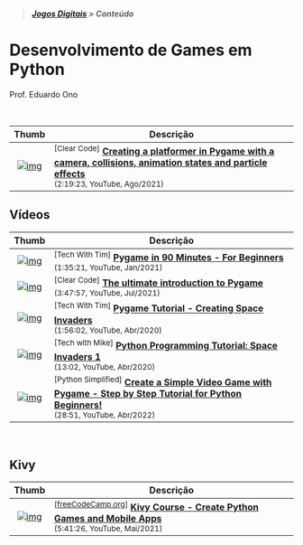 > <h5><a href="https://github.com/eduardo-ono/Jogos-Digitais">Jogos Digitais</a> > Conteúdo</h5>

# Desenvolvimento de Games em Python

Prof. Eduardo Ono

<br>

| Thumb | Descrição |
| :-: | --- |
| [![img](https://img.youtube.com/vi/YWN8GcmJ-jA/default.jpg)](https://www.youtube.com/watch?v=YWN8GcmJ-jA) | <sup>[Clear Code]</sup> [__Creating a platformer in Pygame with a camera, collisions, animation states and particle effects__](https://www.youtube.com/watch?v=YWN8GcmJ-jA)<br> <sub>(2:19:23, YouTube, Ago/2021)</sub>

## Vídeos

| Thumb | Descrição |
| :-: | --- |
| [![img](https://img.youtube.com/vi/jO6qQDNa2UY/default.jpg)](https://www.youtube.com/watch?v=jO6qQDNa2UY) | <sup>[Tech With Tim]</sup> [__Pygame in 90 Minutes - For Beginners__](https://www.youtube.com/watch?v=jO6qQDNa2UY)<br><sub>(1:35:21, YouTube, Jan/2021)</sub>
| [![img](https://img.youtube.com/vi/AY9MnQ4x3zk/default.jpg)](https://www.youtube.com/watch?v=AY9MnQ4x3zk) | <sup>[Clear Code]</sup> [__The ultimate introduction to Pygame__](https://www.youtube.com/watch?v=AY9MnQ4x3zk)<br><sub>(3:47:57, YouTube, Jul/2021)</sub>
| [![img](https://img.youtube.com/vi/Q-__8Xw9KTM/default.jpg)](https://www.youtube.com/watch?v=Q-__8Xw9KTM) | <sup>[Tech With Tim]</sup> [__Pygame Tutorial - Creating Space Invaders__](https://www.youtube.com/watch?v=Q-__8Xw9KTM)<br><sub>(1:56:02, YouTube, Abr/2020)</sub>
| [![img](https://img.youtube.com/vi/Q6OKbctko_0/default.jpg)](https://www.youtube.com/watch?v=Q6OKbctko_0) | <sup>[Tech with Mike]</sup> [__Python Programming Tutorial: Space Invaders 1__](https://www.youtube.com/watch?v=Q6OKbctko_0)<br><sub>(13:02, YouTube, Abr/2020)</sub>
| [![img](https://img.youtube.com/vi/W-QOtdD3qx4/default.jpg)](https://www.youtube.com/watch?v=W-QOtdD3qx4) | <sup>[Python Simplified]</sup> [__Create a Simple Video Game with Pygame - Step by Step Tutorial for Python Beginners!__](https://www.youtube.com/watch?v=W-QOtdD3qx4)<br><sub>(28:51, YouTube, Abr/2022)</sub>

<br>

## Kivy

| Thumb | Descrição |
| :-: | --- |
| [![img](https://img.youtube.com/vi/l8Imtec4ReQ/default.jpg)](https://www.youtube.com/watch?v=l8Imtec4ReQ) | <sup>[[freeCodeCamp.org]]</sup> [__Kivy Course - Create Python Games and Mobile Apps__](https://www.youtube.com/watch?v=l8Imtec4ReQ)<br> <sub>(5:41:26, YouTube, Mai/2021)</sub>

[freeCodeCamp.org]: https://www.youtube.com/channel/UC8butISFwT-Wl7EV0hUK0BQ

<br>
